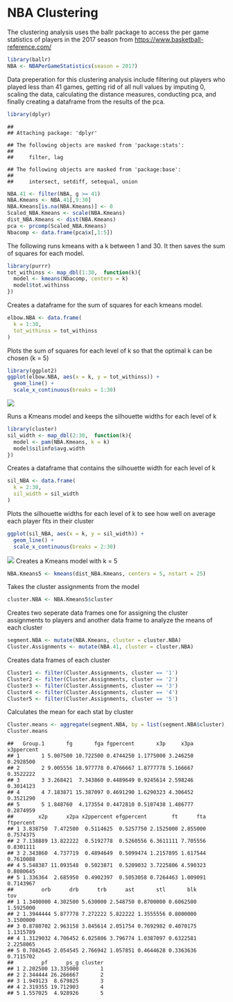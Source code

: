 NBA Clustering
================

The clustering analysis uses the ballr package to access the per game statistics of players in the 2017 season from <https://www.basketball-reference.com/>

``` r
library(ballr)
NBA <- NBAPerGameStatistics(season = 2017)
```

Data preperation for this clustering analysis include filtering out players who played less than 41 games, getting rid of all null values by imputing 0, scaling the data, calculating the distance measures, conducting pca, and finally creating a dataframe from the results of the pca.

``` r
library(dplyr)
```

    ## 
    ## Attaching package: 'dplyr'

    ## The following objects are masked from 'package:stats':
    ## 
    ##     filter, lag

    ## The following objects are masked from 'package:base':
    ## 
    ##     intersect, setdiff, setequal, union

``` r
NBA.41 <- filter(NBA, g >= 41)
NBA.Kmeans <- NBA.41[,9:30]
NBA.Kmeans[is.na(NBA.Kmeans)] <- 0
Scaled_NBA.Kmeans <- scale(NBA.Kmeans)
dist_NBA.Kmeans <- dist(NBA.Kmeans)
pca <- prcomp(Scaled_NBA.Kmeans)
Nbacomp <- data.frame(pca$x[,1:5])
```

The following runs kmeans with a k between 1 and 30. It then saves the sum of squares for each model.

``` r
library(purrr)
tot_withinss <- map_dbl(1:30,  function(k){
  model <- kmeans(Nbacomp, centers = k)
  model$tot.withinss
})
```

Creates a dataframe for the sum of squares for each kmeans model.

``` r
elbow.NBA <- data.frame(
  k = 1:30,
  tot_withinss = tot_withinss
)
```

Plots the sum of squares for each level of k so that the optimal k can be chosen (k = 5)

``` r
library(ggplot2)
ggplot(elbow.NBA, aes(x = k, y = tot_withinss)) +
  geom_line() +
  scale_x_continuous(breaks = 1:30)
```

![](NBA_Clustering_files/figure-markdown_github/Figure1-1.png?raw=true)

Runs a Kmeans model and keeps the silhouette widths for each level of k

``` r
library(cluster)
sil_width <- map_dbl(2:30,  function(k){
  model <- pam(NBA.Kmeans, k = k)
  model$silinfo$avg.width
})
```

Creates a dataframe that contains the silhouette width for each level of k

``` r
sil_NBA <- data.frame(
  k = 2:30,
  sil_width = sil_width
)
```

Plots the silhouette widths for each level of k to see how well on average each player fits in their cluster

``` r
ggplot(sil_NBA, aes(x = k, y = sil_width)) +
  geom_line() +
  scale_x_continuous(breaks = 2:30)
```

![](NBA_Clustering_files/figure-markdown_github/Figure2-1.png?raw=true) Creates a Kmeans model with k = 5

``` r
NBA.Kmeans5 <- kmeans(dist_NBA.Kmeans, centers = 5, nstart = 25)
```

Takes the cluster assignments from the model

``` r
cluster.NBA <- NBA.Kmeans5$cluster
```

Creates two seperate data frames one for assigning the cluster assignments to players and another data frame to analyze the means of each cluster

``` r
segment.NBA <- mutate(NBA.Kmeans, cluster = cluster.NBA)
Cluster.Assignments <- mutate(NBA.41, cluster = cluster.NBA)
```

Creates data frames of each cluster

``` r
Cluster1 <- filter(Cluster.Assignments, cluster == '1')
Cluster2 <- filter(Cluster.Assignments, cluster == '2')
Cluster3 <- filter(Cluster.Assignments, cluster == '3')
Cluster4 <- filter(Cluster.Assignments, cluster == '4')
Cluster5 <- filter(Cluster.Assignments, cluster == '5')
```

Calculates the mean for each stat by cluster

``` r
Cluster.means <- aggregate(segment.NBA, by = list(segment.NBA$cluster), FUN = "mean", na.rm = TRUE)
Cluster.means
```

    ##   Group.1       fg       fga fgpercent       x3p     x3pa x3ppercent
    ## 1       1 5.007500 10.722500 0.4744250 1.1775000 3.246250  0.2928500
    ## 2       2 9.005556 18.977778 0.4766667 1.8777778 5.166667  0.3522222
    ## 3       3 3.268421  7.343860 0.4489649 0.9245614 2.598246  0.3014123
    ## 4       4 7.183871 15.387097 0.4691290 1.6290323 4.306452  0.3521290
    ## 5       5 1.848760  4.173554 0.4472810 0.5107438 1.486777  0.2874959
    ##        x2p      x2pa x2ppercent efgpercent        ft      fta ftpercent
    ## 1 3.838750  7.472500  0.5114625  0.5257750 2.1525000 2.855000 0.7574375
    ## 2 7.138889 13.822222  0.5192778  0.5260556 6.3611111 7.705556 0.8301111
    ## 3 2.343860  4.737719  0.4894649  0.5099474 1.2157895 1.617544 0.7610088
    ## 4 5.548387 11.093548  0.5023871  0.5209032 3.7225806 4.590323 0.8080645
    ## 5 1.336364  2.685950  0.4902397  0.5053058 0.7264463 1.009091 0.7143967
    ##         orb      drb      trb      ast       stl       blk       tov
    ## 1 1.3400000 4.302500 5.630000 2.548750 0.8700000 0.6062500 1.5925000
    ## 2 1.3944444 5.877778 7.272222 5.822222 1.3555556 0.8000000 3.1500000
    ## 3 0.8780702 2.963158 3.845614 2.051754 0.7692982 0.4070175 1.1315789
    ## 4 1.3129032 4.706452 6.025806 3.796774 1.0387097 0.6322581 2.2258065
    ## 5 0.7082645 2.054545 2.766942 1.057851 0.4644628 0.3363636 0.7115702
    ##         pf      ps_g cluster
    ## 1 2.202500 13.335000       1
    ## 2 2.344444 26.266667       2
    ## 3 1.949123  8.679825       3
    ## 4 2.319355 19.712903       4
    ## 5 1.557025  4.928926       5
